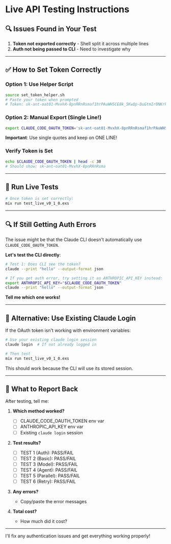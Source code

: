# Live API Testing Instructions

## 🔍 Issues Found in Your Test

1. **Token not exported correctly** - Shell split it across multiple lines
2. **Auth not being passed to CLI** - Need to investigate why

---

## ✅ How to Set Token Correctly

### Option 1: Use Helper Script
```bash
source set_token_helper.sh
# Paste your token when prompted
# Token: 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
```

### Option 2: Manual Export (Single Line!)
```bash
export CLAUDE_CODE_OAUTH_TOKEN='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'
```

**Important**: Use single quotes and keep on ONE LINE!

### Verify Token is Set
```bash
echo $CLAUDE_CODE_OAUTH_TOKEN | head -c 30
# Should show: sk-ant-oat01-MvxhX-8pnRRnRsma
```

---

## 🧪 Run Live Tests

```bash
# Once token is set correctly:
mix run test_live_v0_1_0.exs
```

---

## 🔍 If Still Getting Auth Errors

The issue might be that the Claude CLI doesn't automatically use `CLAUDE_CODE_OAUTH_TOKEN`.

**Let's test the CLI directly**:

```bash
# Test 1: Does CLI see the token?
claude --print "hello" --output-format json

# If you get auth error, try setting it as ANTHROPIC_API_KEY instead:
export ANTHROPIC_API_KEY="$CLAUDE_CODE_OAUTH_TOKEN"
claude --print "hello" --output-format json
```

**Tell me which one works!**

---

## 🎯 Alternative: Use Existing Claude Login

If the OAuth token isn't working with environment variables:

```bash
# Use your existing claude login session
claude login  # If not already logged in

# Then test
mix run test_live_v0_1_0.exs
```

This should work because the CLI will use its stored session.

---

## 📝 What to Report Back

After testing, tell me:

1. **Which method worked?**
   - [ ] CLAUDE_CODE_OAUTH_TOKEN env var
   - [ ] ANTHROPIC_API_KEY env var
   - [ ] Existing `claude login` session

2. **Test results?**
   - [ ] TEST 1 (Auth): PASS/FAIL
   - [ ] TEST 2 (Basic): PASS/FAIL
   - [ ] TEST 3 (Model): PASS/FAIL
   - [ ] TEST 4 (Agent): PASS/FAIL
   - [ ] TEST 5 (Parallel): PASS/FAIL
   - [ ] TEST 6 (Retry): PASS/FAIL

3. **Any errors?**
   - Copy/paste the error messages

4. **Total cost?**
   - How much did it cost?

---

I'll fix any authentication issues and get everything working properly!
